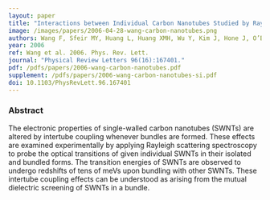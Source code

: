 ```yaml
---
layout: paper
title: "Interactions between Individual Carbon Nanotubes Studied by Rayleigh Scattering Spectroscopy"
image: /images/papers/2006-04-28-wang-carbon-nanotubes.png 
authors: Wang F, Sfeir MY, Huang L, Huang XMH, Wu Y, Kim J, Hone J, O’Brien S, Brus LE, Heinz TF 
year: 2006
ref: Wang et al. 2006. Phys. Rev. Lett.
journal: "Physical Review Letters 96(16):167401."
pdf: /pdfs/papers/2006-wang-carbon-nanotubes.pdf
supplement: /pdfs/papers/2006-wang-carbon-nanotubes-si.pdf
doi: 10.1103/PhysRevLett.96.167401
---
```


### Abstract
The electronic properties of single-walled carbon nanotubes (SWNTs) are altered by intertube coupling whenever bundles are formed. These effects are examined experimentally by applying Rayleigh scattering spectroscopy to probe the optical transitions of given individual SWNTs in their isolated and bundled forms. The transition energies of SWNTs are observed to undergo redshifts of tens of meVs upon bundling with other SWNTs. These intertube coupling effects can be understood as arising from the mutual dielectric screening of SWNTs in a bundle.


